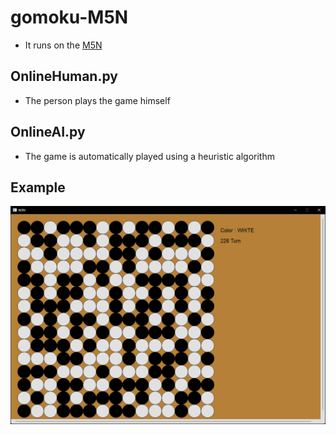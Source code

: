 # gomoku-M5N
- It runs on the [M5N](https://github.com/Sharp0802/m5n)

## OnlineHuman.py
- The person plays the game himself

## OnlineAI.py
- The game is automatically played using a heuristic algorithm

## Example

![1.png](img/1.png)